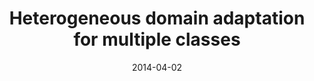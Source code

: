 ---
title: "Heterogeneous domain adaptation for multiple classes"
collection: publications
permalink: /publication/Heterrogeneous
date: 2014-04-02
venue: "Artificial Intelligence and Statistics"
city: 
state: ""
thumbnail: "masktrack.png"
teaser : 
authors: "Joey Tianyi Zhou, Ivor W Tsang, Sinno Jialin Pan, Mingkui Tan"
bibtex: Heterrogeneous.txt
uri: 
arxiv: http://proceedings.mlr.press/v33/zhou14.pdf
project: 
source:
poster:
data:
---